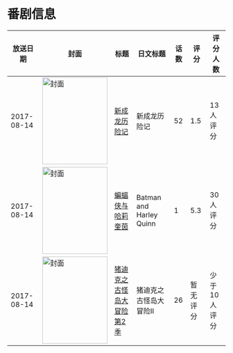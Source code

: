 # 番剧信息

|放送日期|封面|标题|日文标题|话数|评分|评分人数|
|---|---|---|---|---|---|---|
|2017-08-14|<img src="https://lain.bgm.tv/pic/cover/c/1d/30/226655_fkfKL.jpg" alt="封面" style="width:150px;height:200px;object-fit:cover;">|[新成龙历险记](https://bangumi.tv/subject/226655)|新成龙历险记|52|1.5|13人评分|
|2017-08-14|<img src="https://lain.bgm.tv/pic/cover/c/99/10/222809_h5r3s.jpg" alt="封面" style="width:150px;height:200px;object-fit:cover;">|[蝙蝠侠与哈莉奎茵](https://bangumi.tv/subject/222809)|Batman and Harley Quinn|1|5.3|30人评分|
|2017-08-14|<img src="https://lain.bgm.tv/pic/cover/c/ed/e2/248892_eefER.jpg" alt="封面" style="width:150px;height:200px;object-fit:cover;">|[猪迪克之古怪岛大冒险 第2季](https://bangumi.tv/subject/248892)|猪迪克之古怪岛大冒险Ⅱ|26|暂无评分|少于10人评分|
